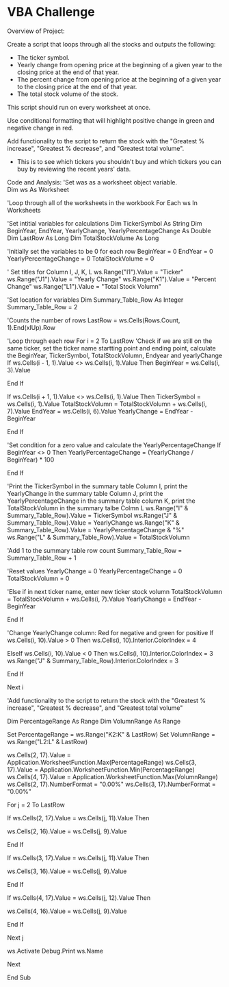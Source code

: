 
# VBA Challenge

Overview of Project:

Create a script that loops through all the stocks and outputs the following:
 * The ticker symbol.
 * Yearly change from opening price at the beginning of a given year to the closing price at the end of that year.
 * The percent change from opening price at the beginning of a given year to the closing price at the end of that year.
 * The total stock volume of the stock.

This script should run on every worksheet at once.

Use conditional formatting that will highlight positive change in green and negative change in red.

Add functionality to the script to return the stock with the "Greatest % increase", "Greatest % decrease", and "Greatest total volume".
 * This is to see which tickers you shouldn't buy and which tickers you can buy by reviewing the recent years' data.

Code and Analysis:
'Set was as a worksheet object variable.  
Dim ws As Worksheet

'Loop through all of the worksheets in the workbook
For Each ws In Worksheets

'Set intitial variables for calculations
Dim TickerSymbol As String
Dim BeginYear, EndYear, YearlyChange, YearlyPercentageChange As Double
Dim LastRow As Long
Dim TotalStockVolume As Long

'Initially set the variables to be 0 for each row
BeginYear = 0
EndYear = 0
YearlyPercentageChange = 0
TotalStockVolume = 0

' Set titles for Column I, J, K, L
ws.Range("I1").Value = "Ticker"
ws.Range("J1").Value = "Yearly Change"
ws.Range("K1").Value = "Percent Change"
ws.Range("L1").Value = "Total Stock Volumn"

'Set location for variables
Dim Summary_Table_Row As Integer
Summary_Table_Row = 2

'Counts the number of rows
LastRow = ws.Cells(Rows.Count, 1).End(xlUp).Row

'Loop through each row
For i = 2 To LastRow
'Check if we are still on the same ticker, set the ticker name startting point and ending point, calculate the BeginYear, TickerSymbol, TotalStockVolumn, Endyear and yearlyChange
If ws.Cells(i - 1, 1).Value <> ws.Cells(i, 1).Value Then
BeginYear = ws.Cells(i, 3).Value

End If

If ws.Cells(i + 1, 1).Value <> ws.Cells(i, 1).Value Then
TickerSymbol = ws.Cells(i, 1).Value
TotalStockVolumn = TotalStockVolumn + ws.Cells(i, 7).Value
EndYear = ws.Cells(i, 6).Value
YearlyChange = EndYear - BeginYear

End If

'Set condition for a zero value and calculate the YearlyPercentageChange
If BeginYear <> 0 Then
    YearlyPercentageChange = (YearlyChange / BeginYear) * 100

End If

'Print the TickerSymbol in the summary table Column I, print the YearlyChange in the summary table Column J, print the YearlyPercentageChange in the summary table column K, print the TotalStockVolumn in the summary talbe Colmn L
ws.Range("I" & Summary_Table_Row).Value = TickerSymbol
ws.Range("J" & Summary_Table_Row).Value = YearlyChange
ws.Range("K" & Summary_Table_Row).Value = YearlyPercentageChange & "%"
ws.Range("L" & Summary_Table_Row).Value = TotalStockVolumn

'Add 1 to the summary table row count
Summary_Table_Row = Summary_Table_Row + 1

'Reset values
YearlyChange = 0
YearlyPercentageChange = 0
TotalStockVolumn = 0

'Else if in next ticker name, enter new ticker stock volumn
TotalStockVolumn = TotalStockVolumn + ws.Cells(i, 7).Value
YearlyChange = EndYear - BeginYear

End If

'Change YearlyChange column: Red for negative and green for positive
If ws.Cells(i, 10).Value > 0 Then
ws.Cells(i, 10).Interior.ColorIndex = 4

ElseIf ws.Cells(i, 10).Value < 0 Then
ws.Cells(i, 10).Interior.ColorIndex = 3
ws.Range("J" & Summary_Table_Row).Interior.ColorIndex = 3

End If

Next i

'Add functionality to the script to return the stock with the "Greatest % increase", "Greatest % decrease", and "Greatest total volume"

Dim PercentageRange As Range
Dim VolumnRange As Range

Set PercentageRange = ws.Range("K2:K" & LastRow)
Set VolumnRange = ws.Range("L2:L" & LastRow)

ws.Cells(2, 17).Value = Application.WorksheetFunction.Max(PercentageRange)
ws.Cells(3, 17).Value = Application.WorksheetFunction.Min(PercentageRange)
ws.Cells(4, 17).Value = Application.WorksheetFunction.Max(VolumnRange)
ws.Cells(2, 17).NumberFormat = "0.00%"
ws.Cells(3, 17).NumberFormat = "0.00%"

For j = 2 To LastRow

If ws.Cells(2, 17).Value = ws.Cells(j, 11).Value Then

ws.Cells(2, 16).Value = ws.Cells(j, 9).Value

End If

If ws.Cells(3, 17).Value = ws.Cells(j, 11).Value Then

ws.Cells(3, 16).Value = ws.Cells(j, 9).Value

End If

If ws.Cells(4, 17).Value = ws.Cells(j, 12).Value Then

ws.Cells(4, 16).Value = ws.Cells(j, 9).Value

End If


Next j

ws.Activate
Debug.Print ws.Name

Next

End Sub